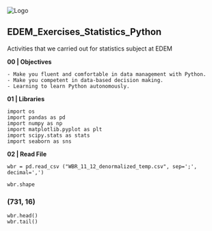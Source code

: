 
![Logo](https://n3m5z7t4.rocketcdn.me/wp-content/plugins/edem-shortcodes/public/img/logo-Edem.png)

## EDEM_Exercises_Statistics_Python
Activities that we carried out for statistics subject at EDEM


**00 | Objectives**

```
- Make you fluent and comfortable in data management with Python.
- Make you competent in data-based decision making.
- Learning to learn Python autonomously.
```

**01 | Libraries**

```
import os
import pandas as pd
import numpy as np
import matplotlib.pyplot as plt  
import scipy.stats as stats   
import seaborn as sns
```

**02 | Read File**

```
wbr = pd.read_csv ("WBR_11_12_denormalized_temp.csv", sep=';', decimal=',')
```
```
wbr.shape
```
### (731, 16)

```
wbr.head()
wbr.tail()
```


